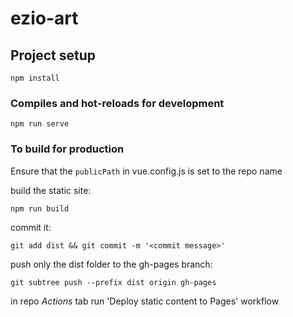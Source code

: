 # ezio-art

## Project setup
```
npm install
```

### Compiles and hot-reloads for development
```
npm run serve
```

### To build for production

Ensure that the `publicPath` in vue.config.js is set to the repo name

build the static site:
```
npm run build
```

commit it:
```
git add dist && git commit -m '<commit message>'
```

push only the dist folder to the gh-pages branch:
```
git subtree push --prefix dist origin gh-pages

```

in repo _Actions_ tab run 'Deploy static content to Pages' workflow
